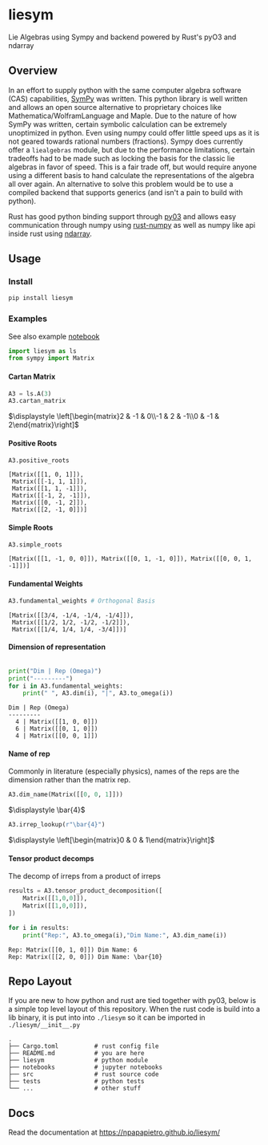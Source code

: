 # liesym

Lie Algebras using Sympy and backend powered by Rust's pyO3 and ndarray

## Overview

In an effort to supply python with the same computer algebra software (CAS)
capabilities, [SymPy](https://github.com/sympy/sympy) was written. This python
library is well written and allows an open source alternative to proprietary
choices like Mathematica/WolframLanguage and Maple. Due to the nature of
how SymPy was written, certain symbolic calculation can be extremely unoptimized
in python. Even using numpy could offer little speed ups as it is not geared
towards rational numbers (fractions). Sympy does currently offer a `liealgebras`
module, but due to the performance limitations, certain tradeoffs had to be
made such as locking the basis for the classic lie algebras in favor of speed.
This is a fair trade off, but would require anyone using a different basis
to hand calculate the representations of the algebra all over again.
An alternative to solve this problem would be to use a compiled
backend that supports generics (and isn't a pain to build with python).

Rust has good python binding support through [py03](https://github.com/PyO3/pyo3)
and allows easy communication through numpy using [rust-numpy](https://github.com/PyO3/rust-numpy)
as well as numpy like api inside rust using [ndarray](https://github.com/rust-ndarray/ndarray).

## Usage

### Install

```bash
pip install liesym
```

### Examples

See also example [notebook](notebooks/Example.ipynb)

```python
import liesym as ls
from sympy import Matrix
```

#### Cartan Matrix


```python
A3 = ls.A(3)
A3.cartan_matrix
```




$\displaystyle \left[\begin{matrix}2 & -1 & 0\\-1 & 2 & -1\\0 & -1 & 2\end{matrix}\right]$



#### Positive Roots


```python
A3.positive_roots
```




    [Matrix([[1, 0, 1]]),
     Matrix([[-1, 1, 1]]),
     Matrix([[1, 1, -1]]),
     Matrix([[-1, 2, -1]]),
     Matrix([[0, -1, 2]]),
     Matrix([[2, -1, 0]])]



#### Simple Roots


```python
A3.simple_roots
```




    [Matrix([[1, -1, 0, 0]]), Matrix([[0, 1, -1, 0]]), Matrix([[0, 0, 1, -1]])]



#### Fundamental Weights


```python
A3.fundamental_weights # Orthogonal Basis
```




    [Matrix([[3/4, -1/4, -1/4, -1/4]]),
     Matrix([[1/2, 1/2, -1/2, -1/2]]),
     Matrix([[1/4, 1/4, 1/4, -3/4]])]



#### Dimension of representation
  


```python

print("Dim | Rep (Omega)")
print("---------")
for i in A3.fundamental_weights:
    print(" ", A3.dim(i), "|", A3.to_omega(i))
```

    Dim | Rep (Omega)
    ---------
      4 | Matrix([[1, 0, 0]])
      6 | Matrix([[0, 1, 0]])
      4 | Matrix([[0, 0, 1]])


#### Name of rep

Commonly in literature (especially physics), names of the reps are the dimension rather than the matrix rep.


```python
A3.dim_name(Matrix([[0, 0, 1]]))
```




$\displaystyle \bar{4}$




```python
A3.irrep_lookup(r"\bar{4}")
```




$\displaystyle \left[\begin{matrix}0 & 0 & 1\end{matrix}\right]$



#### Tensor product decomps

The decomp of irreps from a product of irreps


```python
results = A3.tensor_product_decomposition([
    Matrix([[1,0,0]]),
    Matrix([[1,0,0]]),
])

for i in results:
    print("Rep:", A3.to_omega(i),"Dim Name:", A3.dim_name(i))
```

    Rep: Matrix([[0, 1, 0]]) Dim Name: 6
    Rep: Matrix([[2, 0, 0]]) Dim Name: \bar{10}



## Repo Layout

If you are new to how python and rust are tied together with py03, below
is a simple top level layout of this repository. When the rust code is
build into a lib binary, it is put into into `./liesym` so it can be
imported in `./liesym/__init__.py`

```
.
├── Cargo.toml          # rust config file
├── README.md           # you are here
├── liesym              # python module
├── notebooks           # jupyter notebooks
├── src                 # rust source code
├── tests               # python tests
└── ...                 # other stuff
```

## Docs

Read the documentation at https://npapapietro.github.io/liesym/
